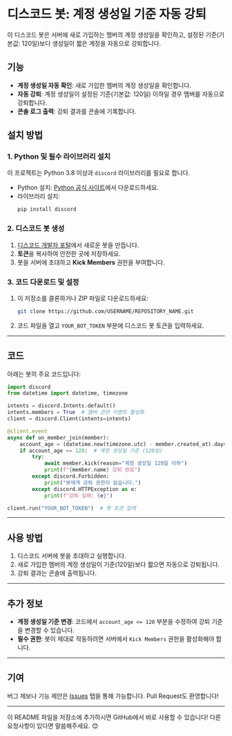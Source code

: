 
# 디스코드 봇: 계정 생성일 기준 자동 강퇴

이 디스코드 봇은 서버에 새로 가입하는 멤버의 계정 생성일을 확인하고, 설정된 기준(기본값: 120일)보다 생성일이 짧은 계정을 자동으로 강퇴합니다.

## 기능

- **계정 생성일 자동 확인**: 새로 가입한 멤버의 계정 생성일을 확인합니다.
- **자동 강퇴**: 계정 생성일이 설정된 기준(기본값: 120일) 이하일 경우 멤버를 자동으로 강퇴합니다.
- **콘솔 로그 출력**: 강퇴 결과를 콘솔에 기록합니다.

## 설치 방법

### 1. Python 및 필수 라이브러리 설치
이 프로젝트는 Python 3.8 이상과 `discord` 라이브러리를 필요로 합니다.

- Python 설치: [Python 공식 사이트](https://www.python.org/)에서 다운로드하세요.
- 라이브러리 설치:
  ```bash
  pip install discord
  ```

### 2. 디스코드 봇 생성
1. [디스코드 개발자 포털](https://discord.com/developers/applications)에서 새로운 봇을 만듭니다.
2. **토큰**을 복사하여 안전한 곳에 저장하세요.
3. 봇을 서버에 초대하고 **Kick Members** 권한을 부여합니다.

### 3. 코드 다운로드 및 설정
1. 이 저장소를 클론하거나 ZIP 파일로 다운로드하세요:
   ```bash
   git clone https://github.com/USERNAME/REPOSITORY_NAME.git
   ```
2. 코드 파일을 열고 `YOUR_BOT_TOKEN` 부분에 디스코드 봇 토큰을 입력하세요.

---

## 코드

아래는 봇의 주요 코드입니다:

```python
import discord
from datetime import datetime, timezone

intents = discord.Intents.default()
intents.members = True  # 멤버 관련 이벤트 활성화
client = discord.Client(intents=intents)

@client.event
async def on_member_join(member):
    account_age = (datetime.now(timezone.utc) - member.created_at).days
    if account_age <= 120:  # 계정 생성일 기준 (120일)
        try:
            await member.kick(reason="계정 생성일 120일 이하")
            print(f"{member.name} 강퇴 완료")
        except discord.Forbidden:
            print("봇에게 강퇴 권한이 없습니다.")
        except discord.HTTPException as e:
            print(f"강퇴 실패: {e}")

client.run("YOUR_BOT_TOKEN")  # 봇 토큰 입력
```

---

## 사용 방법

1. 디스코드 서버에 봇을 초대하고 실행합니다.
2. 새로 가입한 멤버의 계정 생성일이 기준(120일)보다 짧으면 자동으로 강퇴됩니다.
3. 강퇴 결과는 콘솔에 출력됩니다.

---

## 추가 정보

- **계정 생성일 기준 변경**: 코드에서 `account_age <= 120` 부분을 수정하여 강퇴 기준을 변경할 수 있습니다.
- **필수 권한**: 봇이 제대로 작동하려면 서버에서 `Kick Members` 권한을 활성화해야 합니다.

---

## 기여

버그 제보나 기능 제안은 [Issues](https://github.com/USERNAME/REPOSITORY_NAME/issues) 탭을 통해 가능합니다. Pull Request도 환영합니다!

---

이 README 파일을 저장소에 추가하시면 GitHub에서 바로 사용할 수 있습니다! 다른 요청사항이 있다면 말씀해주세요. 😊
